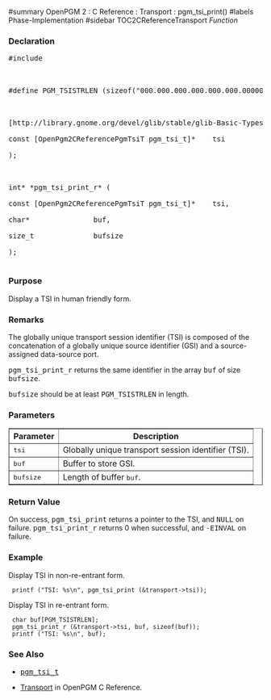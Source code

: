 ﻿#summary OpenPGM 2 : C Reference : Transport : pgm\_tsi\_print()
#labels Phase-Implementation
#sidebar TOC2CReferenceTransport
_Function_
### Declaration ###
<pre>
#include <pgm/pgm.h><br>
<br>
#define PGM_TSISTRLEN (sizeof("000.000.000.000.000.000.00000"))<br>
<br>
[http://library.gnome.org/devel/glib/stable/glib-Basic-Types.html#gchar gchar]* *pgm_tsi_print* (<br>
const [OpenPgm2CReferencePgmTsiT pgm_tsi_t]*    tsi<br>
);<br>
<br>
int* *pgm_tsi_print_r* (<br>
const [OpenPgm2CReferencePgmTsiT pgm_tsi_t]*    tsi,<br>
char*               buf,<br>
size_t              bufsize<br>
);<br>
</pre>

### Purpose ###
Display a TSI in human friendly form.

### Remarks ###
The globally unique transport session identifier (TSI) is composed of the concatenation of a globally unique source identifier (GSI) and a source-assigned data-source port.

<tt>pgm_tsi_print_r</tt> returns the same identifier in the array <tt>buf</tt> of size <tt>bufsize</tt>.

<tt>bufsize</tt> should be at least <tt>PGM_TSISTRLEN</tt> in length.

### Parameters ###

<table cellpadding='5' border='1' cellspacing='0'>
<tr>
<th>Parameter</th>
<th>Description</th>
</tr>
<tr>
<td><tt>tsi</tt></td>
<td>Globally unique transport session identifier (TSI).</td>
</tr><tr>
<td><tt>buf</tt></td>
<td>Buffer to store GSI.</td>
</tr><tr>
<td><tt>bufsize</tt></td>
<td>Length of buffer <tt>buf</tt>.</td>
</tr>
</table>

### Return Value ###
On success, <tt>pgm_tsi_print</tt> returns a pointer to the TSI, and <tt>NULL</tt> on failure.  <tt>pgm_tsi_print_r</tt> returns 0 when successful, and <tt>-EINVAL</tt> on failure.

### Example ###
Display TSI in non-re-entrant form.

```
 printf ("TSI: %s\n", pgm_tsi_print (&transport->tsi));
```

Display TSI in re-entrant form.

```
 char buf[PGM_TSISTRLEN];
 pgm_tsi_print_r (&transport->tsi, buf, sizeof(buf));
 printf ("TSI: %s\n", buf);
```

### See Also ###
  * <tt><a href='OpenPgm2CReferencePgmTsiT.md'>pgm_tsi_t</a></tt><br>
<ul><li><a href='OpenPgm2CReferenceTransport.md'>Transport</a> in OpenPGM C Reference.